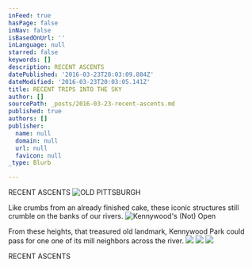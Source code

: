 ```yaml
---
inFeed: true
hasPage: false
inNav: false
isBasedOnUrl: ''
inLanguage: null
starred: false
keywords: []
description: RECENT ASCENTS
datePublished: '2016-03-23T20:03:09.884Z'
dateModified: '2016-03-23T20:03:05.141Z'
title: RECENT TRIPS INTO THE SKY
author: []
sourcePath: _posts/2016-03-23-recent-ascents.md
published: true
authors: []
publisher:
  name: null
  domain: null
  url: null
  favicon: null
_type: Blurb

---
```

RECENT ASCENTS
![OLD PITTSBURGH](https://s3-us-west-2.amazonaws.com/the-grid-img/p/123d08c26a30b366bd2cba0d3b1f9558576de7d2.jpg)

Like crumbs from an already finished cake, these iconic structures still crumble on the banks of our rivers.
![Kennywood's (Not) Open](https://s3-us-west-2.amazonaws.com/the-grid-img/p/5678e0f9cdfebab52074948ac76cb7d5d4e629ee.jpg)

From these heights, that treasured old landmark, Kennywood Park could pass for one one of its mill neighbors across the river.
![](https://s3-us-west-2.amazonaws.com/the-grid-img/p/32c3b1dd8b2490c9fba9ee8a39c88c17667ae7c9.jpg)
![](https://the-grid-user-content.s3-us-west-2.amazonaws.com/cd060f3f-0e5d-43e7-bd96-040d9a885696.jpg)
![](https://the-grid-user-content.s3-us-west-2.amazonaws.com/31f268a8-101c-40ce-94c7-40cf03dd0409.jpg)

RECENT ASCENTS